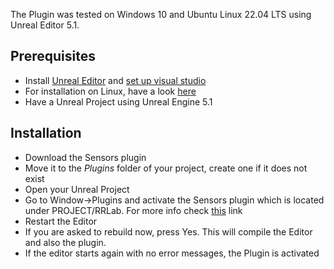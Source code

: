 The Plugin was tested on Windows 10 and Ubuntu Linux 22.04 LTS using Unreal Editor 5.1.

## Prerequisites

* Install [Unreal Editor](https://www.unrealengine.com/en-US/download) and [set up visual studio](https://docs.unrealengine.com/5.0/en-US/setting-up-visual-studio-development-environment-for-cplusplus-projects-in-unreal-engine/)
* For installation on Linux, have a look [here](https://docs.unrealengine.com/4.26/en-US/SharingAndReleasing/Linux/BeginnerLinuxDeveloper/SettingUpAnUnrealWorkflow/)
* Have a Unreal Project using Unreal Engine 5.1

## Installation

* Download the Sensors plugin
* Move it to the *Plugins* folder of your project, create one if it does not exist
* Open your Unreal Project
* Go to Window->Plugins and activate the Sensors plugin which is located under PROJECT/RRLab. For more info check [this](https://docs.unrealengine.com/5.0/en-US/working-with-plugins-in-unreal-engine/) link
* Restart the Editor
* If you are asked to rebuild now, press Yes. This will compile the Editor and also the plugin.
* If the editor starts again with no error messages, the Plugin is activated

